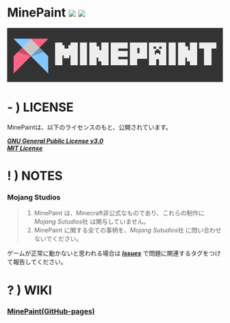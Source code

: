 # MinePaint <a href="https://github.com/Apedy/MinePaint/blob/master/LICENSE"><img src="https://flat.badgen.net/badge/license/GPL-3.0/green"></a> <a href="https://github.com/Apedy/MinePaint/releases/"><img src="https://flat.badgen.net/github/release/Apedy/MinePaint"></a>

<a href="https://github.com/Apedy/MinePaint">![](https://raw.githubusercontent.com/Apedy/MinePaint/master/docs/images/banner.png)</a>

# - ) LICENSE
MinePaintは、以下のライセンスのもと、公開されています。

[***GNU General Public License v3.0***](https://github.com/Apedy/MinePaint/blob/master/LICENSE)<br>
[***MIT License***](https://opensource.org/license/mit/)<br>

# ! ) NOTES
### Mojang Studios
> 1. MinePaint は、Minecraft非公式なものであり、これらの制作に *Mojang Sutudios*社 は関与していません。
> 1. MinePaint に関する全ての事柄を、*Mojang Sutudios*社 に問い合わせないでください。

ゲームが正常に動かないと思われる場合は [***Issues***](https://github.com/Apedy/MinePaint/issues) で問題に関連するタグをつけて報告してください。

# ? ) WIKI
### [MinePaint(GitHub-pages)](https://apedy.github.io/MinePaint/)

<!--
# - ) Technical
### ! Notes
1. スクリプトやそれらに関連する技術的な内容が含まれています。
2. これらの情報には間違いや個人的な感想が含まれている可能性があります。
3. 常に公式の提供する最新の情報を確認してください。これらの情報は古い可能性があります。

### - はじめに
ここでは今後のMinePaintであったり、Minecraftの二次創作に関して、私が次に行うことの方針などをまとめています。ここでいうMinecraftとは、**Minecraft bedrock-edition**(統合版)の事でJava-Editionとは違うことを把握してください。ここでは主に、開発やAPI(旧GameTest-Framework)、Ore-ui(React.js)などに関して少しだけ書いています。

### - 開発
　現在、私がMinePaintを製作するにあたって、メインのシステムは全てAPIで構築され、管理しています。`PlayerStatus`、`WorldReport`などのJSONデータをワールド内のアマスタにタグとして保管し、それらを書き換える形で処理を行っています。これは、APIの変更によってこの機構が簡単に壊れてしまうことを意味します。<br>
　いまだAPIの機能は充実しておらず、やむなくBeta-APIを使用していますが、それらの調整に時間を取られ、新機能の実装が遅れています。これにはいくつかの要因がありますが、一番は人員不足であると痛感しています。現在、MinePaintは私一人で全て開発しており、ほかに人手がいない状況です。そのためMinePaint(セロリ鯖)では、常にCreator(開発者)を集っています。<br>
　Creatorの条件としては、`JS(JavaScrpt)`の基礎知識、`@minecraft/server`モジュールの知識があること、年齢性別は問いません。もし参加したい、開発に携わりたい思われましたら、DMへお願いします。

### - Ore-ui
　恐らく現在では、Minecraftを利用するユーザーのインターフェイスを変える場合、`JSON-UI`を用いて変更を行っていることでしょう。しかしこれらは非常に扱いづらく、また、標準的ではありません。そのため、**Mojang**は、新たに`Ore-ui`と呼ばれる`React`で構築されたゲームUIを管理するための仕組みを提供しようとしています。Minecraftでは、数年以内に`JSON-UI`が廃止され`Ore-ui`へ移行し、今後さらにスクリプト要素が増える予定です。そのため**MinePaint**では、`JSON-UI`での変更は最小限に行われ、`Ore-ui`がuiの主流になった際に対応が可能なよう調整しています。<br>
　Ore-uiでは、ReactというJavaScriptライブラリで構築されたUIを管理するためのReact-Facetなどが提供される予定で、これらのパフォーマンスはゲームに最適でかつスマートで、創作性に優れています。
-->
